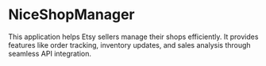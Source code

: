 # NiceShopManager
This application helps Etsy sellers manage their shops efficiently. It provides features like order tracking, inventory updates, and sales analysis through seamless API integration.
